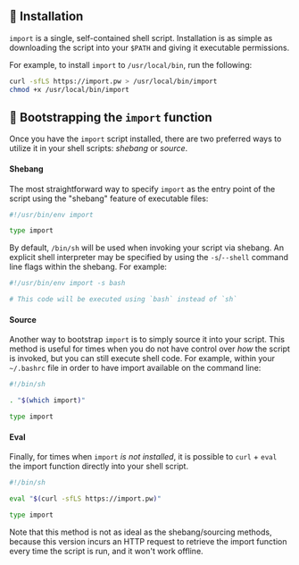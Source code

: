 ## 🔽 Installation

`import` is a single, self-contained shell script. Installation is as simple
as downloading the script into your `$PATH` and giving it executable permissions.

For example, to install `import` to `/usr/local/bin`, run the following:

```bash
curl -sfLS https://import.pw > /usr/local/bin/import
chmod +x /usr/local/bin/import
```


## 👢 Bootstrapping the `import` function

Once you have the `import` script installed, there are two preferred ways to
utilize it in your shell scripts: _shebang_ or _source_.


#### Shebang

The most straightforward way to specify `import` as the entry point of the script
using the "shebang" feature of executable files:

```bash
#!/usr/bin/env import

type import
```

By default, `/bin/sh` will be used when invoking your script via shebang. An
explicit shell interpreter may be specified by using the `-s`/`--shell` command
line flags within the shebang. For example:

```bash
#!/usr/bin/env import -s bash

# This code will be executed using `bash` instead of `sh`
```


#### Source

Another way to bootstrap `import` is to simply source it into your script.
This method is useful for times when you do not have control over _how_ the
script is invoked, but you can still execute shell code. For example, within
your `~/.bashrc` file in order to have import available on the command line:

```bash
#!/bin/sh

. "$(which import)"

type import
```


#### Eval

Finally, for times when `import` _is not installed_, it is possible to
`curl` + `eval` the import function directly into your shell script.

```bash
#!/bin/sh

eval "$(curl -sfLS https://import.pw)"

type import
```

Note that this method is not as ideal as the shebang/sourcing methods, because
this version incurs an HTTP request to retrieve the import function every time
the script is run, and it won't work offline.
